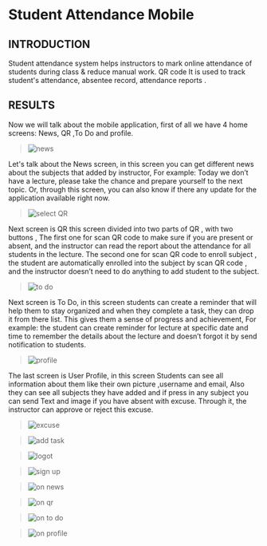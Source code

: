 # Student Attendance Mobile

## INTRODUCTION
Student attendance system helps instructors to mark online attendance of students during class & reduce manual work. QR code It is used to track student's attendance, absentee record, attendance reports .



## RESULTS
Now we will talk about the mobile application, first of all we have 4 home screens: News, QR ,To Do and profile. 




> ![news](https://user-images.githubusercontent.com/93406200/202771495-4096c068-ec5d-474b-85e0-f2707db3ba33.png)

Let's talk about the News screen, in this screen you can  get different news  about the subjects that added by instructor,
For example: Today we don’t have a lecture, please take the chance and prepare yourself to the next topic.
Or, through this screen, you can also know if there any update for the application available right now.


>![select QR](https://user-images.githubusercontent.com/93406200/202771552-711bdb72-70ee-4baf-949f-970993931c22.png)


Next screen is QR this screen divided into two parts of QR , with two buttons ,
 The first one for scan QR code to make sure if you are present or absent, and the instructor can read the report about the attendance for all students in the lecture. 
The second one for scan QR code to enroll subject , the student are automatically enrolled into the subject  by scan QR code , and the instructor doesn’t need to do anything to add student to the subject.


>![to do](https://user-images.githubusercontent.com/93406200/202771616-795faef2-62ec-4b08-8770-74a7597e6e9e.png)


Next screen is To Do, in this screen students can create a reminder that will help them to stay organized and when they complete a task, they can drop it from there list. This gives them a sense of progress and achievement,
For example: the student can create reminder for lecture at specific date and time to remember the details about the lecture and doesn’t forgot it by send notification to students.


>![profile](https://user-images.githubusercontent.com/93406200/202771656-4e1894bc-cdaf-4ce0-b395-b57c59a25b10.png)


The last screen is User Profile, in this screen
Students can see all information about them like their own picture ,username and email,
Also they can see all subjects they have  added and if press in any subject you can send Text and image if you have absent with excuse. Through it, the instructor can approve or reject this excuse.


>![excuse](https://user-images.githubusercontent.com/93406200/202607246-c6ddfc5e-b53e-4653-bc55-e2ee8954f454.jpeg)


>![add task](https://user-images.githubusercontent.com/93406200/202607184-5cac7f62-68e9-4b43-a761-7d0e717c370a.jpeg)


>![logot](https://user-images.githubusercontent.com/93406200/202755328-8eb917cb-f475-4e18-bff2-aaf37ef1e6b6.png)


>![sign up](https://user-images.githubusercontent.com/93406200/202607126-8c2061c4-e489-4bed-932d-81284c0d359e.png)


>![on news](https://user-images.githubusercontent.com/93406200/202607364-56b6da99-258e-4329-9253-f0daf70edca6.png)


>![on qr](https://user-images.githubusercontent.com/93406200/202607382-f24b9693-aff5-44f4-9e53-f11e88e9a89b.png)


>![on to do](https://user-images.githubusercontent.com/93406200/202607421-7a889ec1-87c2-429a-ac46-4784d017a401.png)


>![on profile](https://user-images.githubusercontent.com/93406200/202607452-1783771c-7a72-41af-9d2b-5bb4604337b4.png)

